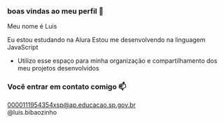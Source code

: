 ### boas vindas ao meu perfil 💙

Meu nome é Luis

Eu estou estudando na Alura
Estou me desenvolvendo na linguagem JavaScript
- Utilizo esse espaço para minha organização e compartilhamento dos meu projetos desenvolvidos

### Você entrar em contato comigo 📫

0000111954354xsp@ap.educacao.sp.gov.br  
@luis.bibaozinho 
